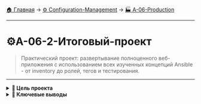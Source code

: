 [🏠 Главная](../../README.md) → [⚙️ Configuration-Management](../../README.md#-configuration-management) → [🏭 A-06-Production](../../README.md#-a-06-production)

---

# ⚙️A-06-2-Итоговый-проект
> Практический проект: развертывание полноценного веб-приложения с использованием всех изученных концепций Ansible - от inventory до ролей, тегов и тестирования.

---

<details>
<summary><b>🎯 Цель проекта</b></summary>

---

### Что мы будем развертывать

```text
Стек технологий:
• Веб-сервер: Nginx
• База данных: PostgreSQL
• Бэкенд: Python + Flask
• Фронтенд: Статические файлы
• Кэширование: Redis

Архитектура:
┌─────────────┐    ┌─────────────┐    ┌─────────────┐
│   Nginx     │ →  │   Flask    │ →  │ PostgreSQL │
│ (Frontend)  │    │ (Backend)  │    │ (Database) │
└─────────────┘    └─────────────┘    └─────────────┘
                           ↓
                   ┌─────────────┐
                   │   Redis     │
                   │ (Cache)     │
                   └─────────────┘
```

### Структура проекта

```text
ansible-project/
├── inventory/
│   ├── production/
│   │   ├── hosts
│   │   └── group_vars/
│   └── staging/
├── playbooks/
│   ├── site.yml
│   ├── deploy-app.yml
│   └── backup.yml
├── roles/
│   ├── nginx/
│   ├── postgresql/
│   ├── flask-app/
│   └── redis/
└── files/
```

---

</details>

<details>
<summary><b>🎯 Ключевые выводы</b></summary>

---

### Что мы изучили

```text
✅ Основы Ansible и архитектуру
✅ Управление инвентарем и переменными
✅ Создание playbook и ролей
✅ Работа с шаблонами и хендлерами
✅ Управление файлами и пакетами
✅ Безопасность с Ansible Vault
✅ Динамический инвентарь и облака
✅ Интеграция с Docker
✅ Тестирование и best practices
```

### Следующие шаги

```text
📚 Изучение Kubernetes
🎯 Практика с реальными проектами
🔧 Углубление в DevOps инструменты
```

---

</details>

